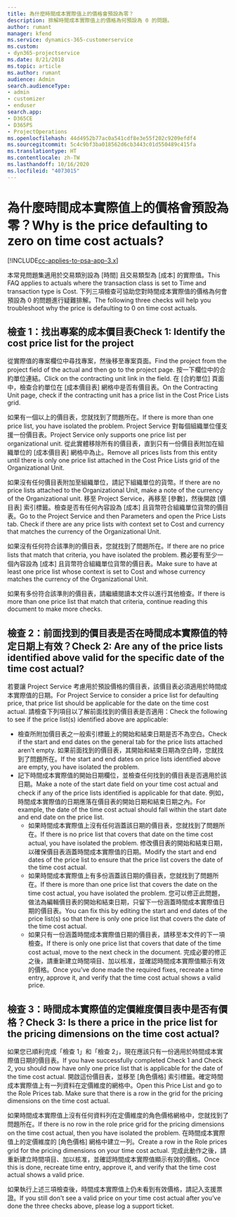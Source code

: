 ```yaml
---
title: 為什麼時間成本實際值上的價格會預設為零？
description: 排解時間成本實際值上的價格為何預設為 0 的問題。
author: rumant
manager: kfend
ms.service: dynamics-365-customerservice
ms.custom:
- dyn365-projectservice
ms.date: 8/21/2018
ms.topic: article
ms.author: rumant
audience: Admin
search.audienceType:
- admin
- customizer
- enduser
search.app:
- D365CE
- D365PS
- ProjectOperations
ms.openlocfilehash: 44d4952b77ac0a541cdf8e3e55f202c9209efdf4
ms.sourcegitcommit: 5c4c9bf3ba018562d6cb3443c01d550489c415fa
ms.translationtype: HT
ms.contentlocale: zh-TW
ms.lasthandoff: 10/16/2020
ms.locfileid: "4073015"
---
```

# <a name="why-is-the-price-defaulting-to-zero-on-time-cost-actuals"></a><span data-ttu-id="0d8f6-103">為什麼時間成本實際值上的價格會預設為零？</span><span class="sxs-lookup"><span data-stu-id="0d8f6-103">Why is the price defaulting to zero on time cost actuals?</span></span>

[!INCLUDE[cc-applies-to-psa-app-3.x](../includes/cc-applies-to-psa-app-3x.md)]

<span data-ttu-id="0d8f6-104">本常見問題集適用於交易類別設為 [時間] 且交易類型為 [成本] 的實際值。</span><span class="sxs-lookup"><span data-stu-id="0d8f6-104">This FAQ applies to actuals where the transaction class is set to Time and transaction type is Cost.</span></span> <span data-ttu-id="0d8f6-105">下列三項檢查可協助您對時間成本實際值的價格為何會預設為 0 的問題進行疑難排解。</span><span class="sxs-lookup"><span data-stu-id="0d8f6-105">The following three checks will help you troubleshoot why the price is defaulting to 0 on time cost actuals.</span></span>
 
## <a name="check-1-identify-the-cost-price-list-for-the-project"></a><span data-ttu-id="0d8f6-106">檢查 1：找出專案的成本價目表</span><span class="sxs-lookup"><span data-stu-id="0d8f6-106">Check 1: Identify the cost price list for the project</span></span>

<span data-ttu-id="0d8f6-107">從實際值的專案欄位中尋找專案，然後移至專案頁面。</span><span class="sxs-lookup"><span data-stu-id="0d8f6-107">Find the project from the project field of the actual and then go to the project page.</span></span> <span data-ttu-id="0d8f6-108">按一下欄位中的合約單位連結。</span><span class="sxs-lookup"><span data-stu-id="0d8f6-108">Click on the contracting unit link in the field.</span></span> <span data-ttu-id="0d8f6-109">在 [合約單位] 頁面中，檢查合約單位在 [成本價目表] 網格中是否有價目表。</span><span class="sxs-lookup"><span data-stu-id="0d8f6-109">On the Contracting Unit page, check if the contracting unit has a price list in the Cost Price Lists grid.</span></span>

<span data-ttu-id="0d8f6-110">如果有一個以上的價目表，您就找到了問題所在。</span><span class="sxs-lookup"><span data-stu-id="0d8f6-110">If there is more than one price list, you have isolated the problem.</span></span> <span data-ttu-id="0d8f6-111">Project Service 對每個組織單位僅支援一份價目表。</span><span class="sxs-lookup"><span data-stu-id="0d8f6-111">Project Service only supports one price list per organizational unit.</span></span> <span data-ttu-id="0d8f6-112">從此實體移除所有的價目表，直到只有一份價目表附加在組織單位的 [成本價目表] 網格中為止。</span><span class="sxs-lookup"><span data-stu-id="0d8f6-112">Remove all prices lists from this entity until there is only one price list attached in the Cost Price Lists grid of the Organizational Unit.</span></span>

<span data-ttu-id="0d8f6-113">如果沒有任何價目表附加至組織單位，請記下組織單位的貨幣。</span><span class="sxs-lookup"><span data-stu-id="0d8f6-113">If there are no price lists attached to the Organizational Unit, make a note of the currency of the Organizational unit.</span></span> <span data-ttu-id="0d8f6-114">移至 Project Service，再移至 [參數]，然後開啟 [價目表] 索引標籤。檢查是否有任何內容設為 [成本] 且貨幣符合組織單位貨幣的價目表。</span><span class="sxs-lookup"><span data-stu-id="0d8f6-114">Go to the Project Service and then Parameters and open the Price Lists tab. Check if there are any price lists with context set to Cost and currency that matches the currency of the Organizational Unit.</span></span>
 
<span data-ttu-id="0d8f6-115">如果沒有任何符合該準則的價目表，您就找到了問題所在。</span><span class="sxs-lookup"><span data-stu-id="0d8f6-115">If there are no price lists that match that criteria, you have isolated the problem.</span></span> <span data-ttu-id="0d8f6-116">務必要有至少一個內容設為 [成本] 且貨幣符合組織單位貨幣的價目表。</span><span class="sxs-lookup"><span data-stu-id="0d8f6-116">Make sure to have at least one price list whose context is set to Cost and whose currency matches the currency of the Organizational Unit.</span></span>

<span data-ttu-id="0d8f6-117">如果有多份符合該準則的價目表，請繼續閱讀本文件以進行其他檢查。</span><span class="sxs-lookup"><span data-stu-id="0d8f6-117">If there is more than one price list that match that criteria, continue reading this document to make more checks.</span></span>

## <a name="check-2-are-any-of-the-price-lists-identified-above-valid-for-the-specific-date-of-the-time-cost-actual"></a><span data-ttu-id="0d8f6-118">檢查 2：前面找到的價目表是否在時間成本實際值的特定日期上有效？</span><span class="sxs-lookup"><span data-stu-id="0d8f6-118">Check 2: Are any of the price lists identified above valid for the specific date of the time cost actual?</span></span>

<span data-ttu-id="0d8f6-119">若要讓 Project Service 考慮用於預設價格的價目表，該價目表必須適用於時間成本實際值的日期。</span><span class="sxs-lookup"><span data-stu-id="0d8f6-119">For Project Service to consider a price list for defaulting price, that price list should be applicable for the date on the time cost actual.</span></span> <span data-ttu-id="0d8f6-120">請檢查下列項目以了解前面找到的價目表是否適用：</span><span class="sxs-lookup"><span data-stu-id="0d8f6-120">Check the following to see if the price list(s) identified above are applicable:</span></span>

- <span data-ttu-id="0d8f6-121">檢查所附加價目表之一般索引標籤上的開始和結束日期是否不為空白。</span><span class="sxs-lookup"><span data-stu-id="0d8f6-121">Check if the start and end dates on the general tab for the price lists attached aren’t empty.</span></span> <span data-ttu-id="0d8f6-122">如果前面找到的價目表，其開始和結束日期為空白時，您就找到了問題所在。</span><span class="sxs-lookup"><span data-stu-id="0d8f6-122">If the start and end dates on price lists identified above are empty, you have isolated the problem.</span></span> 
- <span data-ttu-id="0d8f6-123">記下時間成本實際值的開始日期欄位，並檢查任何找到的價目表是否適用於該日期。</span><span class="sxs-lookup"><span data-stu-id="0d8f6-123">Make a note of the start date field on your time cost actual and check if any of the price lists identified is applicable for that date.</span></span> <span data-ttu-id="0d8f6-124">例如，時間成本實際值的日期應落在價目表的開始日期和結束日期之內。</span><span class="sxs-lookup"><span data-stu-id="0d8f6-124">For example, the date of the time cost actual should fall within the start date and end date on the price list.</span></span> 
    - <span data-ttu-id="0d8f6-125">如果時間成本實際值上沒有任何涵蓋該日期的價目表，您就找到了問題所在。</span><span class="sxs-lookup"><span data-stu-id="0d8f6-125">If there is no price list that covers that date on the time cost actual, you have isolated the problem.</span></span> <span data-ttu-id="0d8f6-126">修改價目表的開始和結束日期，以確保價目表涵蓋時間成本實際值的日期。</span><span class="sxs-lookup"><span data-stu-id="0d8f6-126">Modify the start and end dates of the price list to ensure that the price list covers the date of the time cost actual.</span></span> 
    - <span data-ttu-id="0d8f6-127">如果時間成本實際值上有多份涵蓋該日期的價目表，您就找到了問題所在。</span><span class="sxs-lookup"><span data-stu-id="0d8f6-127">If there is more than one price list that covers the date on the time cost actual, you have isolated the problem.</span></span> <span data-ttu-id="0d8f6-128">您可以修正此問題，做法為編輯價目表的開始和結束日期，只留下一份涵蓋時間成本實際值日期的價目表。</span><span class="sxs-lookup"><span data-stu-id="0d8f6-128">You can fix this by editing the start and end dates of the price list(s) so that there is only one price list that covers the date of the time cost actual.</span></span> 
    - <span data-ttu-id="0d8f6-129">如果只有一份涵蓋時間成本實際值日期的價目表，請移至本文件的下一項檢查。</span><span class="sxs-lookup"><span data-stu-id="0d8f6-129">If there is only one price list that covers that date of the time cost actual, move to the next check in the document.</span></span>
<span data-ttu-id="0d8f6-130">完成必要的修正之後，請重新建立時間項目、加以核准，並確認時間成本實際值顯示有效的價格。</span><span class="sxs-lookup"><span data-stu-id="0d8f6-130">Once you’ve done made the required fixes, recreate a time entry, approve it, and verify that the time cost actual shows a valid price.</span></span>

## <a name="check-3-is-there-a-price-in-the-price-list-for-the-pricing-dimensions-on-the-time-cost-actual"></a><span data-ttu-id="0d8f6-131">檢查 3：時間成本實際值的定價維度價目表中是否有價格？</span><span class="sxs-lookup"><span data-stu-id="0d8f6-131">Check 3: Is there a price in the price list for the pricing dimensions on the time cost actual?</span></span>

<span data-ttu-id="0d8f6-132">如果您已順利完成「檢查 1」和「檢查 2」，現在應該只有一份適用於時間成本實際值日期的價目表。</span><span class="sxs-lookup"><span data-stu-id="0d8f6-132">If you have successfully completed Check 1 and Check 2, you should now have only one price list that is applicable for the date of the time cost actual.</span></span> <span data-ttu-id="0d8f6-133">開啟這份價目表，並移至 [角色價格] 索引標籤。確定時間成本實際值上有一列資料在定價維度的網格中。</span><span class="sxs-lookup"><span data-stu-id="0d8f6-133">Open this Price List and go to the Role Prices tab. Make sure that there is a row in the grid for the pricing dimensions on the time cost actual.</span></span>

<span data-ttu-id="0d8f6-134">如果時間成本實際值上沒有任何資料列在定價維度的角色價格網格中，您就找到了問題所在。</span><span class="sxs-lookup"><span data-stu-id="0d8f6-134">If there is no row in the role price grid for the pricing dimensions on the time cost actual, then you have isolated the problem.</span></span> <span data-ttu-id="0d8f6-135">在時間成本實際值上的定價維度的 [角色價格] 網格中建立一列。</span><span class="sxs-lookup"><span data-stu-id="0d8f6-135">Create a row in the Role prices grid for the pricing dimensions on your time cost actual.</span></span> <span data-ttu-id="0d8f6-136">完成此動作之後，請重新建立時間項目、加以核准，並確認時間成本實際值顯示有效的價格。</span><span class="sxs-lookup"><span data-stu-id="0d8f6-136">Once this is done, recreate time entry, approve it, and verify that the time cost actual shows a valid price.</span></span>
 
<span data-ttu-id="0d8f6-137">如果執行上述三項檢查後，時間成本實際值上仍未看到有效價格，請記入支援票證。</span><span class="sxs-lookup"><span data-stu-id="0d8f6-137">If you still don't see a valid price on your time cost actual after you’ve done the three checks above, please log a support ticket.</span></span>



